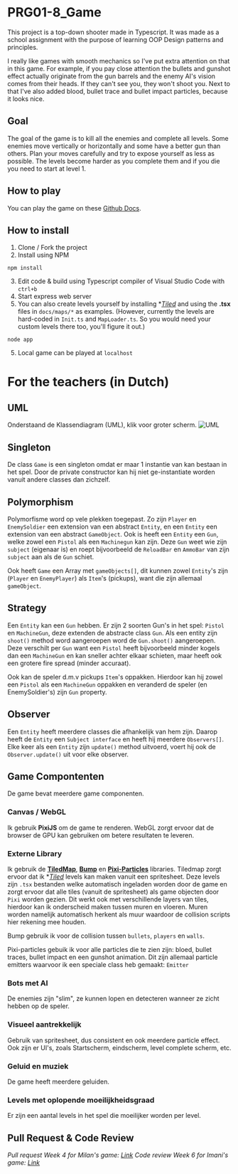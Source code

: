 # PRG01-8_Game
This project is a top-down shooter made in Typescript. It was made as a school assignment with the purpose of learning OOP Design patterns and principles.

I really like games with smooth mechanics so I've put extra attention on that in this game. For example, if you pay close attention the bullets and gunshot effect actually originate from the gun barrels and the enemy AI's vision comes from their heads. If they can't see you, they won't shoot you. Next to that I've also added blood, bullet trace and bullet impact particles, because it looks nice.

## Goal
The goal of the game is to kill all the enemies and complete all levels. Some enemies move vertically or horizontally and some have a better gun than others. Plan your moves carefully and try to expose yourself as less as possible. The levels become harder as you complete them and if you die you need to start at level 1.

## How to play
You can play the game on these [Github Docs](https://brandonyuen.github.io/PRG01-8_Game).

## How to install
1. Clone / Fork the project
2. Install using NPM
```
npm install
```
3. Edit code & build using Typescript compiler of Visual Studio Code with `ctrl+b`
4. Start express web server
5. You can also create levels yourself by installing **[Tiled](https://www.mapeditor.org/)* and using the **.tsx** files in `docs/maps/*` as examples. (However, currently the levels are hard-coded in `Init.ts` and `MapLoader.ts`. So you would need your custom levels there too, you'll figure it out.)
```
node app
```
5. Local game can be played at `localhost`

# For the teachers (in Dutch)

## UML
Onderstaand de Klassendiagram (UML), klik voor groter scherm.
![UML](https://i.imgur.com/rySGpIw.png)

## Singleton
De class `Game` is een singleton omdat er maar 1 instantie van kan bestaan in het spel. Door de private constructor kan hij niet ge-instantiate worden vanuit andere classes dan zichzelf.

## Polymorphism
Polymorfisme word op vele plekken toegepast. Zo zijn `Player` en `EnemySoldier` een extension van een abstract `Entity`, en een `Entity` een extension van een abstract `GameObject`. Ook is heeft een `Entity` een `Gun`, welke zowel een `Pistol` als een `Machinegun` kan zijn. Deze `Gun` weet wie zijn `subject` (eigenaar is) en roept bijvoorbeeld de `ReloadBar` en `AmmoBar` van zijn `subject` aan als de `Gun` schiet.

Ook heeft `Game` een Array met `gameObjects[]`, dit kunnen zowel `Entity`'s zijn (`Player` en `EnemyPlayer`) als `Item`'s (pickups), want die zijn allemaal `gameObject`.

## Strategy
Een `Entity` kan een `Gun` hebben. Er zijn 2 soorten Gun's in het spel: `Pistol` en `MachineGun`, deze extenden de abstracte class `Gun`. Als een entity zijn `shoot()` method word aangeroepen word de `Gun.shoot()` aangeroepen. Deze verschilt per `Gun` want een `Pistol` heeft bijvoorbeeld minder kogels dan een `MachineGun` en kan sneller achter elkaar schieten, maar heeft ook een grotere fire spread (minder accuraat).

Ook kan de speler d.m.v pickups `Item`'s oppakken. Hierdoor kan hij zowel een `Pistol` als een `MachineGun` oppakken en veranderd de speler (en EnemySoldier's) zijn `Gun` property.

## Observer
Een `Entity` heeft meerdere classes die afhankelijk van hem zijn. Daarop heeft de `Entity` een `Subject interface` en heeft hij meerdere `Observers[]`. Elke keer als een `Entity` zijn `update()` method uitvoerd, voert hij ook de `Observer.update()` uit voor elke observer.

## Game Compontenten
De game bevat meerdere game componenten.

### Canvas / WebGL
Ik gebruik **PixiJS** om de game te renderen. WebGL zorgt ervoor dat de browser de GPU kan gebruiken om betere resultaten te leveren.

### Externe Library
Ik gebruik de **[TiledMap](https://github.com/riebel/pixi-tiledmap)**, **[Bump](https://github.com/kittykatattack/bump)** en **[Pixi-Particles](https://github.com/pixijs/pixi-particles)** libraries. Tiledmap zorgt ervoor dat ik **[Tiled](https://www.mapeditor.org/)* levels kan maken vanuit een spritesheet. Deze levels zijn `.tsx` bestanden welke automatisch ingeladen worden door de game en zorgt ervoor dat alle tiles (vanuit de spritesheet) als game objecten door `Pixi` worden gezien. Dit werkt ook met verschillende layers van tiles, hierdoor kan ik onderscheid maken tussen muren en vloeren. Muren worden namelijk automatisch herkent als muur waardoor de collision scripts hier rekening mee houden.

Bump gebruik ik voor de collision tussen `bullets`, `players` en `walls`. 

Pixi-particles gebuik ik voor alle particles die te zien zijn: bloed, bullet traces, bullet impact en een gunshot animation. Dit zijn allemaal particle emitters waarvoor ik een speciale class heb gemaakt: `Emitter`

### Bots met AI
De enemies zijn "slim", ze kunnen lopen en detecteren wanneer ze zicht hebben op de speler.

### Visueel aantrekkelijk
Gebruik van spritesheet, dus consistent en ook meerdere particle effect. Ook zijn er UI's, zoals Startscherm, eindscherm, level complete scherm, etc.

### Geluid en muziek
De game heeft meerdere geluiden.

### Levels met oplopende moeilijkheidsgraad
Er zijn een aantal levels in het spel die moeilijker worden per level.

## Pull Request & Code Review
*Pull request Week 4 for Milan's game: [Link](https://github.com/milansosef/TypescriptGame_PRG01-8/pull/1)*
*Code review Week 6 for Imani's game: [Link](https://github.com/maniflames/dodge/issues/2)*
